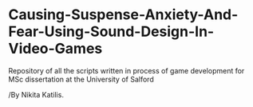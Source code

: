 # Causing-Suspense-Anxiety-And-Fear-Using-Sound-Design-In-Video-Games
Repository of all the scripts written in process of game development for MSc dissertation at the University of Salford

/By Nikita Katilis.

